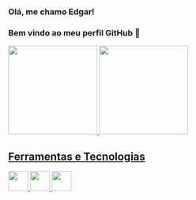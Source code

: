 ### Olá, me chamo Edgar! 
### Bem vindo ao meu perfil GitHub 👋

<div>
<a href="https://github.com/Edgar-AAS">
<img loading="lazy" height="180em" src="https://github-readme-stats.vercel.app/api/top-langs/?username=Edgar-AAS&layout=compact&langs_count=7&theme=dracula"/>
<img loading="lazy" height="180em" src="https://github-readme-stats.vercel.app/api?username=Edgar-AAS&show_icons=true&theme=dracula&include_all_commits=true&count_private=true"/>
</div>

## Ferramentas e Tecnologias
<img loading="lazy" src="https://cdn.jsdelivr.net/gh/devicons/devicon@latest/icons/swift/swift-original.svg" width="40" height="40"/> <img loading="lazy" src="https://cdn.jsdelivr.net/gh/devicons/devicon@latest/icons/flutter/flutter-original.svg" widht="40" height="40"/> 
<img loading="lazy" src="https://cdn.jsdelivr.net/gh/devicons/devicon@latest/icons/git/git-original.svg" widht="40" height="40" />
